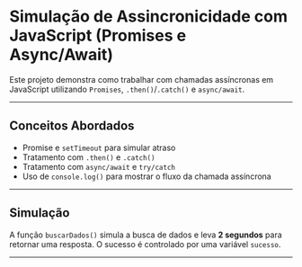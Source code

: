 # Simulação de Assincronicidade com JavaScript (Promises e Async/Await)

Este projeto demonstra como trabalhar com chamadas assíncronas em JavaScript utilizando `Promises`, `.then()`/`.catch()` e `async/await`.

---

## Conceitos Abordados

- Promise e `setTimeout` para simular atraso
- Tratamento com `.then()` e `.catch()`
- Tratamento com `async/await` e `try/catch`
- Uso de `console.log()` para mostrar o fluxo da chamada assíncrona

---

## Simulação

A função `buscarDados()` simula a busca de dados e leva **2 segundos** para retornar uma resposta. O sucesso é controlado por uma variável `sucesso`.

---
